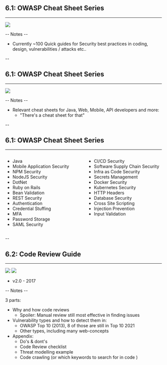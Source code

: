 ## 6.1: OWASP Cheat Sheet Series
<hr />

![](./pics/OWASP/Cheatsheet_Logo.png)<!-- .element class="center-x" style="position: fixed; box-shadow:none; width: 650px; bottom: 50px; "  -->
<div class="flags">
 <i class="fas fa-xs fa-flag" title="Flagship"></i>
 <i class="fas fa-xs fa-book" title="Documentation"></i>
 <i class="fas fa-xs fa-toolbox" title="Builder"></i>
 <i class="fas fa-xs fa-shield" title="Defender"></i>
 <i class="fas fa-xs fa-user-secret" title="Breaker"></i>
 <a class="fas fa-xs fa-external-link" target="_blank" href="https://owasp.org/www-project-application-security-verification-standard/"> </a>
</div>



-- Notes --

* Currently ~100 Quick guides for Security best practices in coding, design, vulnerabilities / attacks etc..

--

## 6.1: OWASP Cheat Sheet Series
<hr />

![](./pics/OWASP/Theres_a_cheat_sheet_for_that.jpg)<!-- .element class="center-x" style="position: fixed; box-shadow:none; width: 850px; bottom: 50px; "  -->
<div class="flags">
 <i class="fas fa-xs fa-flag" title="Flagship"></i>
 <i class="fas fa-xs fa-book" title="Documentation"></i>
 <i class="fas fa-xs fa-toolbox" title="Builder"></i>
 <i class="fas fa-xs fa-shield" title="Defender"></i>
 <a class="fas fa-xs fa-external-link" target="_blank" href="https://cheatsheetseries.owasp.org/"> </a>
</div>

-- Notes --

* Relevant cheat sheets for Java, Web, Mobile, API developers and more:
    * "There's a cheat sheet for that"

--

<!-- .slide: data-state="two-columns" -->

## 6.1: OWASP Cheat Sheet Series
<hr />

<div class="flags">
 <i class="fas fa-xs fa-flag" title="Flagship"></i>
 <i class="fas fa-xs fa-book" title="Documentation"></i>
 <i class="fas fa-xs fa-toolbox" title="Builder"></i>
 <i class="fas fa-xs fa-shield" title="Defender"></i>
 <a class="fas fa-xs fa-external-link" target="_blank" href="https://cheatsheetseries.owasp.org/"> </a>
</div>

<div style="display: grid; grid-template-columns: 1fr 1fr; gap: 20px;">

<div>

* Java
* Mobile Application Security
* NPM Security
* NodeJS Security
* DotNet
* Ruby on Rails
* Bean Validation
* REST Security
* Authentication
* Credential Stuffing
* MFA
* Password Storage
* SAML Security

</div>
<div>

* CI/CD Security
* Software Supply Chain Security
* Infra as Code Security
* Secrets Management
* Docker Security
* Kubernetes Security
* HTTP Headers
* Database Security
* Cross Site Scripting
* Injection Prevention
* Input Validation

</div>
</div>

--

## 6.2: Code Review Guide
<hr />

<div class="flags">
 <i class="fas fa-xs fa-flask" title="Lab"></i>
 <i class="fas fa-xs fa-book" title="Documentation"></i>
 <i class="fas fa-xs fa-toolbox" title="Builder"></i>
 <i class="fas fa-xs fa-shield" title="Defender"></i>
 <a class="fas fa-xs fa-external-link" target="_blank" href="https://owasp.org/www-project-code-review-guide/"> </a>
</div>

![](./pics/OWASP/Secure_code_review.png)<!-- .element class="center-y" style="position: fixed; width: 650px; left: 0px;"  -->
![](./pics/OWASP/Secure_code_review_logo.png)<!-- .element style="position: fixed; box-shadow:none; width: 350px; bottom: 40px; right: 0px;"  -->
* v2.0 - 2017

-- Notes --

3 parts:
* Why and how code reviews
    * Spoiler: Manual review still most effective in finding issues
* Vulnerability types and how to detect them in:
    * OWASP Top 10 (2013), 8 of those are still in Top 10 2021
    * Other types, including many web-concepts
* Appendix:
    * Do's & dont's
    * Code Review checklist
    * Threat modelling example
    * Code crawling (or which keywords to search for in code )

